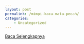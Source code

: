 ```yaml
---
layout: post
permalink: /mimpi-kaca-mata-pecah/
categories:
    - Uncategorized
---
```


[Baca Selengkapnya](/02)